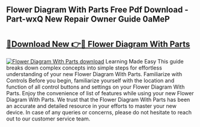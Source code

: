 ## Flower Diagram With Parts Free Pdf Download - Part-wxQ New Repair Owner Guide 0aMeP

# <h2><a href="http://dfru92.blite.top/?on=Flower+Diagram+With+Parts">🔗Download New 👉🔴 Flower Diagram With Parts</a></h2>

[![Flower Diagram With Parts download](https://i.imgur.com/lujVjoI.png)](http://dfru92.blite.top/?on=Flower+Diagram+With+Parts)
Learning Made Easy This guide breaks down complex concepts into simple steps for effortless understanding of your new Flower Diagram With Parts. Familiarize with Controls Before you begin, familiarize yourself with the location and function of all control buttons and settings on your Flower Diagram With Parts. Enjoy the convenience of list of features while using your new Flower Diagram With Parts. We trust that the Flower Diagram With Parts has been an accurate and detailed resource in your efforts to master your new device. In case of any queries or concerns, please do not hesitate to reach out to our customer service team.
